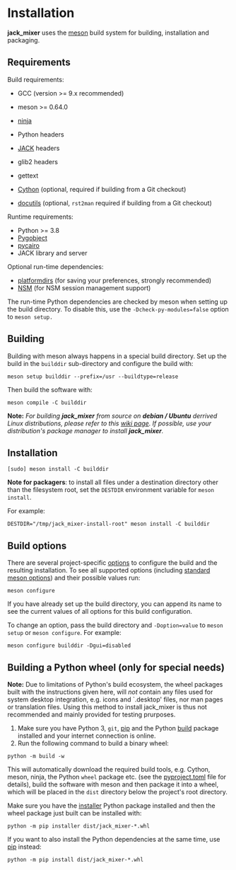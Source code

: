 Installation
============

**jack_mixer** uses the [meson] build system for building, installation and
packaging.


## Requirements

Build requirements:

 * GCC (version >= 9.x recommended)
 * meson >= 0.64.0
 * [ninja]
 * Python headers
 * [JACK] headers
 * glib2 headers
 * gettext

 * [Cython] (optional, required if building from a Git checkout)
 * [docutils] (optional, `rst2man` required if building from a Git checkout)

Runtime requirements:

 * Python >= 3.8
 * [Pygobject]
 * [pycairo]
 * JACK library and server

Optional run-time dependencies:

* [platformdirs] (for saving your preferences, strongly recommended)
* [NSM] (for NSM session management support)

The run-time Python dependencies are checked by meson when setting up the
build directory. To disable this, use the `-Dcheck-py-modules=false` option to
`meson setup.`


## Building

Building with meson always happens in a special build directory. Set up the
build in the `builddir` sub-directory and configure the build with:

```console
meson setup builddir --prefix=/usr --buildtype=release
```

Then build the software with:

```console
meson compile -C builddir
```

**Note:** *For building **jack_mixer** from source on **debian / Ubuntu**
derrived Linux distributions, please refer to this [wiki page]. If possible,
use your distribution's package manager to install **jack_mixer**.*


## Installation

```console
[sudo] meson install -C builddir
```

**Note for packagers**: to install all files under a destination directory
other than the filesystem root, set the `DESTDIR` environment variable for
`meson install`.

For example:

```console
DESTDIR="/tmp/jack_mixer-install-root" meson install -C builddir
```


## Build options

There are several project-specific [options] to configure the build and the
resulting installation. To see all supported options (including [standard
meson options]) and their possible values run:

```console
meson configure
```

If you have already set up the build directory, you can append its name
to see the current values of all options for this build configuration.

To change an option, pass the build directory and `-Doption=value` to
`meson setup` or `meson configure`. For example:

```console
meson configure builddir -Dgui=disabled
```


## Building a Python wheel (only for special needs)

**Note:** Due to limitations of Python's build ecosystem, the wheel packages
built with the instructions given here, will *not* contain any files used
for system desktop integration, e.g. icons and `.desktop' files, nor man pages
or translation files. Using this method to install jack_mixer is thus not
recommended and mainly provided for testing prurposes.

1. Make sure you have Python 3, `git`, [pip] and the Python [build] package
   installed and your internet connection is online.
2. Run the following command to build a binary wheel:

```console
python -m build -w
```

This will automatically download the required build tools, e.g. Cython, meson,
ninja, the Python `wheel` package etc. (see the [pyproject.toml] file for
details), build the software with meson and then package it into a wheel, which
will be placed in the `dist` directory below the project's root directory.

Make sure you have the [installer] Python package installed and then the wheel
package just built can be installed with:

```console
python -m pip installer dist/jack_mixer-*.whl
```

If you want to also install the Python dependencies at the same time, use [pip]
instead:

```console
python -m pip install dist/jack_mixer-*.whl
```

[build]: https://pypi.org/project/build
[Cython]: https://cython.org/
[docutils]: https://pypi.org/project/docutils/
[installer]: https://pypi.org/project/installer/
[JACK]: https://jackaudio.org/
[meson]: https://mesonbuild.com/
[ninja]: https://ninja-build.org/
[NSM]: https://new-session-manager.jackaudio.org/
[options]: https://mesonbuild.com/Build-options.html
[PEP-517]: https://www.python.org/dev/peps/pep-0517/
[pip]: https://pypi.org/project/pip
[platformdirs]: https://pypi.org/project/platformdirs/
[pycairo]: https://pypi.org/project/pycairo/
[PyGObject]: https://pypi.org/project/PyGObject/
[pyproject.toml]: ./pyproject.toml
[standard meson options]: https://mesonbuild.com/Builtin-options.html
[wiki page]: https://github.com/jack-mixer/jack_mixer/wiki/Installing-on-debian---Ubuntu
